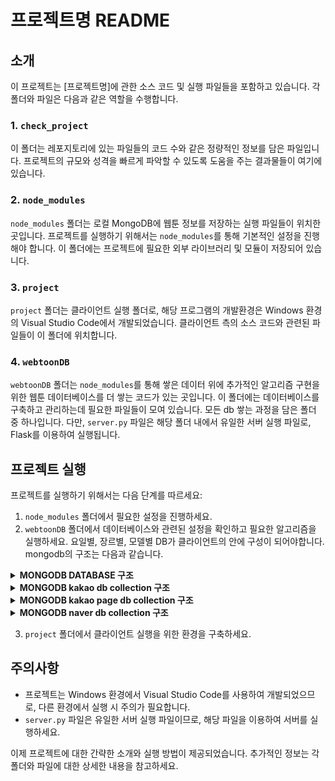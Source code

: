 # 프로젝트명 README

## 소개
이 프로젝트는 [프로젝트명]에 관한 소스 코드 및 실행 파일들을 포함하고 있습니다. 각 폴더와 파일은 다음과 같은 역할을 수행합니다.

### 1. `check_project`
이 폴더는 레포지토리에 있는 파일들의 코드 수와 같은 정량적인 정보를 담은 파일입니다. 프로젝트의 규모와 성격을 빠르게 파악할 수 있도록 도움을 주는 결과물들이 여기에 있습니다.

### 2. `node_modules`
`node_modules` 폴더는 로컬 MongoDB에 웹툰 정보를 저장하는 실행 파일들이 위치한 곳입니다. 프로젝트를 실행하기 위해서는 `node_modules`를 통해 기본적인 설정을 진행해야 합니다. 이 폴더에는 프로젝트에 필요한 외부 라이브러리 및 모듈이 저장되어 있습니다.

### 3. `project`
`project` 폴더는 클라이언트 실행 폴더로, 해당 프로그램의 개발환경은 Windows 환경의 Visual Studio Code에서 개발되었습니다. 클라이언트 측의 소스 코드와 관련된 파일들이 이 폴더에 위치합니다.

### 4. `webtoonDB`
`webtoonDB` 폴더는 `node_modules`를 통해 쌓은 데이터 위에 추가적인 알고리즘 구현을 위한 웹툰 데이터베이스를 더 쌓는 코드가 있는 곳입니다. 이 폴더에는 데이터베이스를 구축하고 관리하는데 필요한 파일들이 모여 있습니다. 모든 db 쌓는 과정을 담은 폴더 중 하나입니다. 다만, `server.py` 파일은 해당 폴더 내에서 유일한 서버 실행 파일로, Flask를 이용하여 실행됩니다.

## 프로젝트 실행
프로젝트를 실행하기 위해서는 다음 단계를 따르세요:

1. `node_modules` 폴더에서 필요한 설정을 진행하세요.
2. `webtoonDB` 폴더에서 데이터베이스와 관련된 설정을 확인하고 필요한 알고리즘을 실행하세요. 요일별, 장르별, 모델별 DB가 클라이언트의 안에 구성이 되어야합니다.
    mongodb의 구조는 다음과 같습니다.
   

<details>
  <summary><b>MONGODB DATABASE 구조</b></summary>
  <p align="center">
    <img src="https://github.com/CoderTrex/fs_project/assets/80687043/d2c1645e-edea-4b9e-b1e1-90391edf1dce" alt="MongoDB Database Structure">
  </p>
</details>

<details>
  <summary><b>MONGODB kakao db collection 구조</b></summary>
  <p align="center">
    <img src="https://github.com/CoderTrex/fs_project/assets/80687043/7eef8df6-10d9-4935-b0e3-cd24f0b8afcf" alt="MongoDB Kakao Collection Structure">
  </p>
</details>

<details>
  <summary><b>MONGODB kakao page db collection 구조</b></summary>
  <p align="center">
    <img src="https://github.com/CoderTrex/fs_project/assets/80687043/b15e38e2-74be-4f7e-a729-0d3eae99da8e" alt="MongoDB Kakao Page Collection Structure">
  </p>
</details>

<details>
  <summary><b>MONGODB naver db collection 구조</b></summary>
  <p align="center">
      <details>
  <summary><b>장르 예시</b></summary>
  <p align="center">
    <img src="https://github.com/CoderTrex/fs_project/assets/80687043/49e39430-e51f-46e2-9d15-07985b7c3dae" alt="Genre Example">
  </p>
</details>

<details>
  <summary><b>모델 예시</b></summary>
  <p align="center">
    <img src="https://github.com/CoderTrex/fs_project/assets/80687043/d7ceae30-22b4-43a2-aba5-d25a35f4f644" alt="Model Example">
  </p>
</details>

<details>
  <summary><b>요일 예시</b></summary>
  <p align="center">
    <img src="https://github.com/CoderTrex/fs_project/assets/80687043/49e39430-e51f-46e2-9d15-07985b7c3dae" alt="Day Example">
  </p>
</details>
    
  </p>
</details>


3. `project` 폴더에서 클라이언트 실행을 위한 환경을 구축하세요.

## 주의사항
- 프로젝트는 Windows 환경에서 Visual Studio Code를 사용하여 개발되었으므로, 다른 환경에서 실행 시 주의가 필요합니다.
- `server.py` 파일은 유일한 서버 실행 파일이므로, 해당 파일을 이용하여 서버를 실행하세요.

이제 프로젝트에 대한 간략한 소개와 실행 방법이 제공되었습니다. 추가적인 정보는 각 폴더와 파일에 대한 상세한 내용을 참고하세요.
